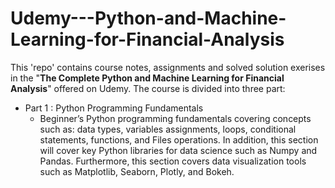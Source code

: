 # Udemy---Python-and-Machine-Learning-for-Financial-Analysis

This 'repo' contains course notes, assignments and solved solution exerises in the "**The Complete Python and Machine Learning for Financial Analysis**" offered on Udemy. The course is divided into three part:
- Part 1 : Python Programming Fundamentals
  - Beginner’s Python programming fundamentals covering concepts such as: data types, variables assignments, loops, conditional statements, functions, and Files operations. In addition, this section will cover key Python libraries for data science such as Numpy and Pandas. Furthermore, this section covers data visualization tools such as Matplotlib, Seaborn, Plotly, and Bokeh.
